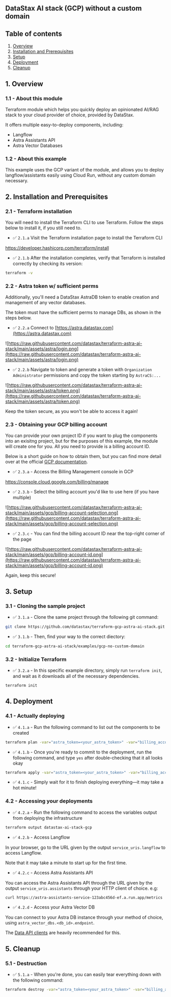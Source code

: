 ## DataStax AI stack (GCP) without a custom domain

## Table of contents

1. [Overview](#1-overview)
2. [Installation and Prerequisites](#2-installation-and-prerequisites)
3. [Setup](#3-setup)
4. [Deployment](#4-deployment)
5. [Cleanup](#5-cleanup)

## 1. Overview

### 1.1 - About this module

Terraform module which helps you quickly deploy an opinionated AI/RAG stack to your cloud provider of choice, provided by DataStax.

It offers multiple easy-to-deploy components, including:
 - Langflow
 - Astra Assistants API
 - Astra Vector Databases

### 1.2 - About this example

This example uses the GCP variant of the module, and allows you to deploy langflow/assistants easily using Cloud Run, without
any custom domain necessary.

## 2. Installation and Prerequisites

### 2.1 - Terraform installation

You will need to install the Terraform CLI to use Terraform. Follow the steps below to install it, if you still need to.

- ✅ `2.1.a` Visit the Terraform installation page to install the Terraform CLI

https://developer.hashicorp.com/terraform/install

- ✅ `2.1.b` After the installation completes, verify that Terraform is installed correctly by checking its version:

```sh
terraform -v
```

### 2.2 - Astra token w/ sufficient perms

Additionally, you'll need a DataStax AstraDB token to enable creation and management of any vector databases.

The token must have the sufficient perms to manage DBs, as shown in the steps below.

- ✅ `2.2.a` Connect to [https://astra.datastax.com](https://astra.datastax.com)

![https://raw.githubusercontent.com/datastax/terraform-astra-ai-stack/main/assets/astra/login.png](https://raw.githubusercontent.com/datastax/terraform-astra-ai-stack/main/assets/astra/login.png)

- ✅ `2.2.b` Navigate to token and generate a token with `Organization Administrator` permissions and copy the token starting by `AstraCS:...`

![https://raw.githubusercontent.com/datastax/terraform-astra-ai-stack/main/assets/astra/token.png](https://raw.githubusercontent.com/datastax/terraform-astra-ai-stack/main/assets/astra/token.png)

Keep the token secure, as you won't be able to access it again!

### 2.3 - Obtaining your GCP billing account

You can provide your own project ID if you want to plug the components into an exisitng project, but for the purposes of
this example, the module will create one for you. All you need to provide is a billing account ID.

Below is a short guide on how to obtain them, but you can find more detail over at the official 
[GCP documentation](https://cloud.google.com/billing/docs/how-to/find-billing-account-id).

- ✅ `2.3.a` - Access the Billing Management console in GCP

https://console.cloud.google.com/billing/manage

- ✅ `2.3.b` - Select the billing account you'd like to use here (if you have multiple)

![https://raw.githubusercontent.com/datastax/terraform-astra-ai-stack/main/assets/gcp/billing-account-selection.png](https://raw.githubusercontent.com/datastax/terraform-astra-ai-stack/main/assets/gcp/billing-account-selection.png)

- ✅ `2.3.c` - You can find the billing account ID near the top-right corner of the page

![https://raw.githubusercontent.com/datastax/terraform-astra-ai-stack/main/assets/gcp/billing-account-id.png](https://raw.githubusercontent.com/datastax/terraform-astra-ai-stack/main/assets/gcp/billing-account-id.png)

Again, keep this secure!

## 3. Setup

### 3.1 - Cloning the sample project

- ✅ `3.1.a` - Clone the same project through the following git command:

```sh
git clone https://github.com/datastax/terraform-gcp-astra-ai-stack.git
```

- ✅ `3.1.b` - Then, find your way to the correct diectory:

```sh
cd terraform-gcp-astra-ai-stack/examples/gcp-no-custom-domain
```

### 3.2 - Initialize Terraform

- ✅ `3.2.a` - In this specific example directory, simply run `terraform init`, and wait as it downloads all of the necessary dependencies.

```sh
terraform init
```

## 4. Deployment

### 4.1 - Actually deploying

- ✅ `4.1.a` - Run the following command to list out the components to be created

```sh
terraform plan -var="astra_token=<your_astra_token>" -var="billing_account=<account_id>"
```

- ✅ `4.1.b` - Once you're ready to commit to the deployment, run the following command, and type `yes` after double-checking that it all looks okay

```sh
terraform apply -var="astra_token=<your_astra_token>" -var="billing_account=<account_id>"
```

- ✅ `4.1.c` - Simply wait for it to finish deploying everything—it may take a hot minute!

### 4.2 - Accessing your deployments

- ✅ `4.2.a` - Run the following command to access the variables output from deploying the infrastructure

```sh
terraform output datastax-ai-stack-gcp
```

- ✅ `4.2.b` - Access Langflow

In your browser, go to the URL given by the output `service_uris.langflow` to access Langflow.

Note that it may take a minute to start up for the first time.

- ✅ `4.2.c` - Access Astra Assistants API

You can access the Astra Assistants API through the URL given by the output `service_uris.assistants` through your HTTP client of choice. e.g:

```sh
curl https://astra-assistants-service-123abc456d-ef.a.run.app/metrics
```

- ✅ `4.2.d` - Access your Astra Vector DB

You can connect to your Astra DB instance through your method of choice, using `astra_vector_dbs.<db_id>.endpoint`.

The [Data API clients](https://docs.datastax.com/en/astra-db-serverless/api-reference/overview.html) are heavily recommended for this.

## 5. Cleanup

### 5.1 - Destruction

- ✅ `5.1.a` - When you're done, you can easily tear everything down with the following command:

```sh
terraform destroy -var="astra_token=<your_astra_token>" -var="billing_account=<account_id>"
```
